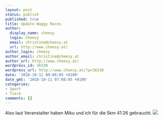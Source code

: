 ```yaml
---
layout: post
status: publish
published: true
title: Update Waggy Races
author:
  display_name: cheesy
  login: cheesy
  email: christine@cheesy.at
  url: http://www.cheesy.at/
author_login: cheesy
author_email: christine@cheesy.at
author_url: http://www.cheesy.at/
wordpress_id: 36330
wordpress_url: http://www.cheesy.at/?p=36330
date: '2018-10-11 09:08:05 +0100'
date_gmt: '2018-10-11 07:08:05 +0100'
categories:
- Sport
- Tiere
comments: []
---
```

Also laut Veranstalter haben Miku und ich für die 5km 41:26 gebraucht.
[![](http://www.cheesy.at/wp-content/uploads/43385956_2108079359443847_3345693461029322752_n.jpg)](http://www.cheesy.at/fotos/leben-in-belfast/waggy-races/)
